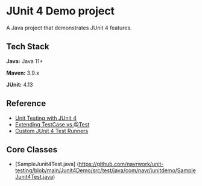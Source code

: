 
# JUnit 4 Demo project

A Java project that demonstrates JUnit 4 features.

## Tech Stack

**Java:** Java 11+

**Maven:** 3.9.x

**JUnit:** 4.13

## Reference
* [Unit Testing with JUnit 4](https://www.vogella.com/tutorials/JUnit4/article.html)
* [Extending TestCase vs @Test](https://stackoverflow.com/questions/2635839/junit-confusion-use-extends-testcase-or-test/2635946#2635946)
* [Custom JUnit 4 Test Runners](https://www.baeldung.com/junit-4-custom-runners)

## Core Classes
* [SampleJunit4Test.java] (https://github.com/navrwork/unit-testing/blob/main/Junit4Demo/src/test/java/com/navr/junitdemo/SampleJunit4Test.java)
